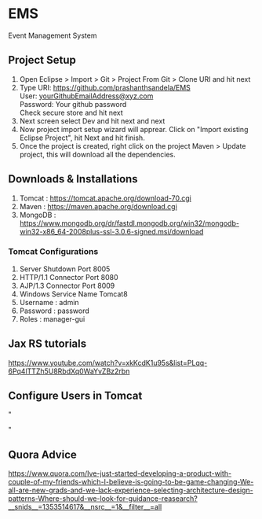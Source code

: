 # EMS
Event Management System

## Project Setup
1. Open Eclipse > Import > Git > Project From Git > Clone URI and hit next
2. Type URI: https://github.com/prashanthsandela/EMS <br /> User: yourGithubEmailAddress@xyz.com<br />Password: Your github password <br /> Check secure store and hit next
3. Next screen select Dev and hit next and next
4. Now project import setup wizard will apprear. Click on "Import existing Eclipse Project", hit Next and hit finish.
5. Once the project is created, right click on the project Maven > Update project, this will download all the dependencies.

## Downloads & Installations
1. Tomcat : https://tomcat.apache.org/download-70.cgi
2. Maven : https://maven.apache.org/download.cgi
3. MongoDB : https://www.mongodb.org/dr/fastdl.mongodb.org/win32/mongodb-win32-x86_64-2008plus-ssl-3.0.6-signed.msi/download

### Tomcat Configurations
1. Server Shutdown Port 8005
2. HTTP/1.1 Connector Port 8080
3. AJP/1.3 Connector Port 8009
4. Windows Service Name Tomcat8
5. Username : admin
6. Password : password
7. Roles : manager-gui

## Jax RS tutorials
https://www.youtube.com/watch?v=xkKcdK1u95s&list=PLqq-6Pq4lTTZh5U8RbdXq0WaYvZBz2rbn

## Configure Users in Tomcat
"<tomcat-users>
<user username="admin" password="password" roles="manager-gui" />
<role rolename="admin"/>
     <role rolename="manager-script"/>
     <role rolename="manager-gui"/>
     <role rolename="manager-jmx"/>
     <user username="admin" password="password" roles="manager-gui,admin,manager-jmx,manager-script" />
 
</tomcat-users>"

## Quora Advice
https://www.quora.com/Ive-just-started-developing-a-product-with-couple-of-my-friends-which-I-believe-is-going-to-be-game-changing-We-all-are-new-grads-and-we-lack-experience-selecting-architecture-design-patterns-Where-should-we-look-for-guidance-reasearch?__snids__=1353514617&__nsrc__=1&__filter__=all
